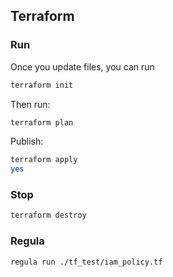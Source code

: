 ## Terraform

### Run

Once you update files, you can run

```bash
terraform init
```

Then run:

```bash
terraform plan
```

Publish:

```bash
terraform apply
yes
```

### Stop

```bash
terraform destroy
```

### Regula

```
regula run ./tf_test/iam_policy.tf
```
